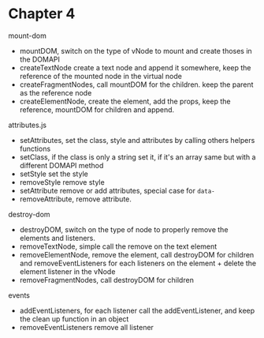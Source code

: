 # Chapter 4

mount-dom
- mountDOM, switch on the type of vNode to mount and create thoses in the DOMAPI
- createTextNode create a text node and append it somewhere, keep the reference of the mounted node in the virtual node
- createFragmentNodes, call mountDOM for the children. keep the parent as the reference node
- createElementNode, create the element, add the props, keep the reference, mountDOM for children and append.

attributes.js
- setAttributes, set the class, style and attributes by calling others helpers functions
- setClass, if the class is only a string set it, if it's an array same but with a different DOMAPI method
- setStyle set the style
- removeStyle remove style
- setAttribute remove or add attributes, special case for `data-`
- removeAttribute, remove attribute.

destroy-dom
- destroyDOM, switch on the type of node to properly remove the elements and listeners.
- removeTextNode, simple call the remove on the text element
- removeElementNode, remove the element, call destroyDOM for children and removeEventListeners for each listeners on the element + delete the element listener in the vNode
- removeFragmentNodes, call destroyDOM for children

events
- addEventListeners, for each listener call the addEventListener, and keep the clean up function in an object
- removeEventListeners remove all listener 